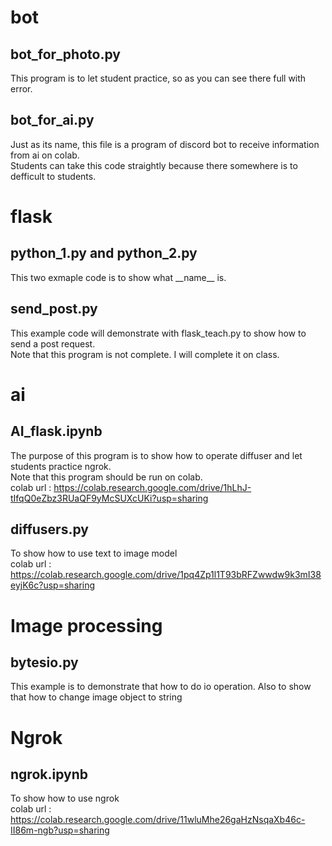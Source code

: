 # bot
## bot_for_photo.py
This program is to let student practice, so as you can see there full with error.
## bot_for_ai.py
Just as its name, this file is a program of discord bot to receive information from ai on colab.<br>
Students can take this code straightly because there somewhere is to defficult to students.

# flask
## python_1.py and python_2.py
This two exmaple code is to show what \_\_name\_\_ is.
## send_post.py
This example code will demonstrate with flask_teach.py to show how to send a post request. <br>
Note that this program is not complete. I will complete it on class. 

# ai
## AI_flask.ipynb
The purpose of this program is to show how to operate diffuser and let students practice ngrok.<br>
Note that this program should be run on colab.<br>
colab url : https://colab.research.google.com/drive/1hLhJ-tIfqQ0eZbz3RUaQF9yMcSUXcUKi?usp=sharing
## diffusers.py
To show how to use text to image model<br>
colab url : https://colab.research.google.com/drive/1pq4Zp1l1T93bRFZwwdw9k3mI38eyjK6c?usp=sharing

# Image processing
## bytesio.py
This example is to demonstrate that how to do io operation. Also to show that how to change image object to string

# Ngrok
## ngrok.ipynb
To show how to use ngrok<br>
colab url : https://colab.research.google.com/drive/11wluMhe26gaHzNsqaXb46c-II86m-ngb?usp=sharing
